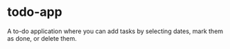 # todo-app
A to-do application where you can add tasks by selecting dates, mark them as done, or delete them.
